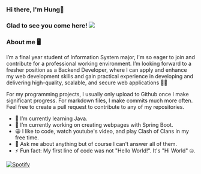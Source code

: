 ### Hi there, I'm Hung👋
### Glad to see you come here! ![](https://komarev.com/ghpvc/?username=vatrixxonnis&label=Visitors)
<!--
**vatrixxonnis/vatrixxonnis** is a ✨ _special_ ✨ repository because its `README.md` (this file) appears on your GitHub profile.

Here are some ideas to get you started:

- 🔭 I’m currently working on ...
- 🌱 I’m currently learning ...
- 👯 I’m looking to collaborate on ...
- 🤔 I’m looking for help with ...
- 💬 Ask me about ...
- 📫 How to reach me: ...
- 😄 Pronouns: ...
- ⚡ Fun fact: ...
-->
### About me 🖥️
I’m a final year student of Information System major, I'm so eager to join and contribute for a professional working environment. I’m looking forward to a fresher position as a Backend Developer, where I can apply and enhance my web development skills and gain practical experience in developing and delivering high-quality, scalable, and secure web applications :man_technologist:


For my programming projects, I usually only upload to Github once I make significant progress. For markdown files, I make commits much more often. Feel free to create a pull request to contribute to any of my repositories.

- 🌱 I’m currently learning Java.
- 🔭 I’m currently working on creating webpages with Spring Boot.
- 😀 I like to code, watch youtube's video, and play Clash of Clans in my free time.
- 💬 Ask me about anything but of course I can't answer all of them.
- ⚡ Fun fact: My first line of code was not "Hello World!". It's "Hi World" 🤐.

[![Spotify](https://novatorem.vercel.app/api/spotify?background_color=0d1117&border_color=ffffff)](https://open.spotify.com/user/omnitenebris)
